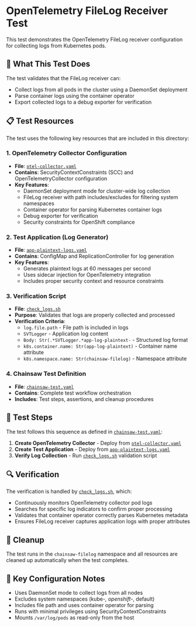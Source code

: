 # OpenTelemetry FileLog Receiver Test

This test demonstrates the OpenTelemetry FileLog receiver configuration for collecting logs from Kubernetes pods.

## 🎯 What This Test Does

The test validates that the FileLog receiver can:
- Collect logs from all pods in the cluster using a DaemonSet deployment
- Parse container logs using the container operator
- Export collected logs to a debug exporter for verification

## 📋 Test Resources

The test uses the following key resources that are included in this directory:

### 1. OpenTelemetry Collector Configuration
- **File**: [`otel-collector.yaml`](./otel-collector.yaml)
- **Contains**: SecurityContextConstraints (SCC) and OpenTelemetryCollector configuration
- **Key Features**:
  - DaemonSet deployment mode for cluster-wide log collection
  - FileLog receiver with path includes/excludes for filtering system namespaces
  - Container operator for parsing Kubernetes container logs
  - Debug exporter for verification
  - Security constraints for OpenShift compliance

### 2. Test Application (Log Generator)
- **File**: [`app-plaintext-logs.yaml`](./app-plaintext-logs.yaml)  
- **Contains**: ConfigMap and ReplicationController for log generation
- **Key Features**:
  - Generates plaintext logs at 60 messages per second
  - Uses sidecar injection for OpenTelemetry integration
  - Includes proper security context and resource constraints

### 3. Verification Script
- **File**: [`check_logs.sh`](./check_logs.sh)
- **Purpose**: Validates that logs are properly collected and processed
- **Verification Criteria**:
  - `log.file.path` - File path is included in logs
  - `SVTLogger` - Application log content  
  - `Body: Str(.*SVTLogger.*app-log-plaintext-` - Structured log format
  - `k8s.container.name: Str(app-log-plaintext)` - Container name attribute
  - `k8s.namespace.name: Str(chainsaw-filelog)` - Namespace attribute

### 4. Chainsaw Test Definition
- **File**: [`chainsaw-test.yaml`](./chainsaw-test.yaml)
- **Contains**: Complete test workflow orchestration
- **Includes**: Test steps, assertions, and cleanup procedures

## 🚀 Test Steps

The test follows this sequence as defined in [`chainsaw-test.yaml`](./chainsaw-test.yaml):

1. **Create OpenTelemetry Collector** - Deploy from [`otel-collector.yaml`](./otel-collector.yaml)
2. **Create Test Application** - Deploy from [`app-plaintext-logs.yaml`](./app-plaintext-logs.yaml)  
3. **Verify Log Collection** - Run [`check_logs.sh`](./check_logs.sh) validation script

## 🔍 Verification

The verification is handled by [`check_logs.sh`](./check_logs.sh), which:
- Continuously monitors OpenTelemetry collector pod logs
- Searches for specific log indicators to confirm proper processing
- Validates that container operator correctly parses Kubernetes metadata
- Ensures FileLog receiver captures application logs with proper attributes

## 🧹 Cleanup

The test runs in the `chainsaw-filelog` namespace and all resources are cleaned up automatically when the test completes.

## 📝 Key Configuration Notes

- Uses DaemonSet mode to collect logs from all nodes
- Excludes system namespaces (kube-*, openshift-*, default)
- Includes file path and uses container operator for parsing
- Runs with minimal privileges using SecurityContextConstraints
- Mounts `/var/log/pods` as read-only from the host 